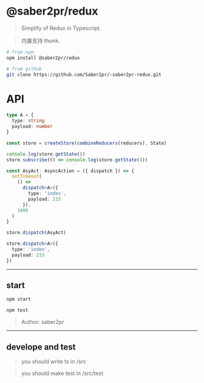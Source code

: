 # @saber2pr/redux

> Simplify of Redux in Typescript.

> 内置支持 thunk.

```bash
# from npm
npm install @saber2pr/redux

# from github
git clone https://github.com/Saber2pr/-saber2pr-redux.git
```

# API

```ts
type A = {
  type: string
  payload: number
}

const store = createStore(combineReducers(reducers), State)

console.log(store.getState())
store.subscribe(() => console.log(store.getState()))

const AsyAct: AsyncAction = ({ dispatch }) => {
  setTimeout(
    () =>
      dispatch<A>({
        type: 'index',
        payload: 233
      }),
    1000
  )
}

store.dispatch(AsyAct)

store.dispatch<A>({
  type: 'index',
  payload: 233
})
```

---

## start

```bash
npm start

npm test
```

> Author: saber2pr

---

## develope and test

> you should write ts in /src

> you should make test in /src/test
